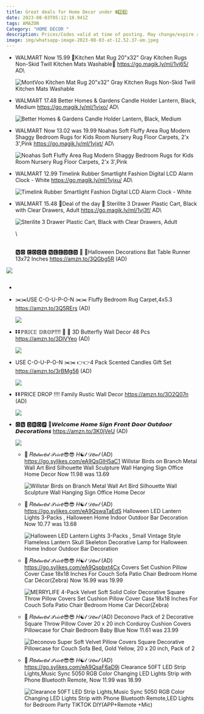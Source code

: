```yaml
---
title: Great deals for Home Decor under 💲2️⃣0️⃣
date: 2023-08-03T05:12:18.941Z
tags: AMAZON
Category: "HOME DECOR "
description: Prices/Codes valid at time of posting. May change/expire at any time. (AD)
image: img/whatsapp-image-2023-08-03-at-12.52.37-am.jpeg
---
```

* WALMART
  Now 15.99
  🎀Kitchen Mat Rug 20"x32" Gray Kitchen Rugs Non-Skid Twill Kitchen Mats Washable🎀
  https://go.magik.ly/ml/1vj65/
  AD\
  <!--StartFragment-->

  ![MontVoo Kitchen Mat Rug 20"x32" Gray Kitchen Rugs Non-Skid Twill Kitchen Mats Washable](https://i5.walmartimages.com/asr/d7ccbdf6-d030-42c0-bbb4-c227a00bfa94.e15d10dd53a9b62cecf4efca88a27fdc.jpeg?odnHeight=2000&odnWidth=2000&odnBg=FFFFFF)

  <!--EndFragment-->
* WALMART
  17.48
  Better Homes & Gardens Candle Holder Lantern, Black, Medium
  https://go.magik.ly/ml/1vjxo/
  AD\
  <!--StartFragment-->

  ![Better Homes & Gardens Candle Holder Lantern, Black, Medium](https://i5.walmartimages.com/seo/Better-Homes-Gardens-Candle-Holder-Lantern-Black-Medium_7f0e4132-04a1-4c1e-b925-bc6d41cf2b99_1.3a9598b17c80a65602238665c00c318d.jpeg?odnHeight=612&odnWidth=612&odnBg=FFFFFF)

  <!--EndFragment-->
* WALMART
  Now 13.02 was 19.99
  Noahas Soft Fluffy Area Rug Modern Shaggy Bedroom Rugs for Kids Room Nursery Rug Floor Carpets, 2'x 3',Pink
  https://go.magik.ly/ml/1vjxt/
  AD\
  <!--StartFragment-->

  ![Noahas Soft Fluffy Area Rug Modern Shaggy Bedroom Rugs for Kids Room Nursery Rug Floor Carpets, 2'x 3',Pink](https://i5.walmartimages.com/asr/2c1517d1-5bc0-4d6c-8b1a-9ec479207707.732bd9f8bac30f5a858f6c30cbc03c74.jpeg?odnHeight=768&odnWidth=768&odnBg=FFFFFF)

  <!--EndFragment-->
* WALMART
  12.99
  Timelink Rubber Smartlight Fashion Digital LCD Alarm Clock - White
  https://go.magik.ly/ml/1vjxu/
  AD\
  <!--StartFragment-->

  ![Timelink Rubber Smartlight Fashion Digital LCD Alarm Clock - White](https://i5.walmartimages.com/asr/eb9a01bd-b94c-445e-baf3-efb4a1354ff7.aaa6f87518a3ea78a9ba8991b6bd355a.jpeg?odnHeight=768&odnWidth=768&odnBg=FFFFFF)

  <!--EndFragment-->
* WALMART
  15.48
   🌟Deal of the day 🌟
  Sterilite 3 Drawer Plastic Cart, Black with Clear Drawers, Adult
  https://go.magik.ly/ml/1vj3f/
  AD\
  <!--StartFragment-->

  ![Sterilite 3 Drawer Plastic Cart, Black with Clear Drawers, Adult](https://i5.walmartimages.com/asr/56a1b3a1-b5d7-42da-b088-c97adf12145b.9e51de5432b9249a7e7609e99782cd9c.jpeg?odnHeight=2000&odnWidth=2000&odnBg=FFFFFF)

  <!--EndFragment-->\
  \
  🅽🅾 🅲🅾🅳🅴 🅽🅴🅴🅳🅴🅳
  🦇 🦇Halloween Decorations Bat Table Runner 13x72 Inches
  https://amzn.to/3QGbg5R
  (AD)<!--StartFragment-->

![](https://m.media-amazon.com/images/I/71oKPo8yGyL._AC_SL1000_.jpg)

![]()

*
* ✂️✂️USE C-O-U-P-O-N ✂️✂️
  Fluffy Bedroom Rug Carpet,4x5.3
  https://amzn.to/3Q5RErs
  (AD)<!--StartFragment-->

  ![](https://m.media-amazon.com/images/I/81jbe3OpfGL._AC_SL1500_.jpg)
* ⏬⏬ℙℝ𝕀ℂ𝔼 𝔻ℝ𝕆ℙ‼️‼️
  🦋 🦋 3D Butterfly Wall Decor 48 Pcs
  https://amzn.to/3DlVYeo
  (AD)<!--StartFragment-->

  ![](https://m.media-amazon.com/images/I/81EzGFybf9L._AC_SL1500_.jpg)
* USE C-O-U-P-O-N ✂️✂️
  👉👉4 Pack Scented Candles Gift Set 
  https://amzn.to/3rBMg56
  (AD)<!--StartFragment-->

  ![](https://m.media-amazon.com/images/I/81GQ9BEUSDL._AC_SL1407_.jpg)
* ⏬⏬PRICE DROP ‼️‼️
  Family Rustic Wall Decor 
  https://amzn.to/3O2Q07n
  (AD)<!--StartFragment-->

  ![](https://m.media-amazon.com/images/I/61JRr9U7KgS._AC_SL1500_.jpg)
* 🅾🅽 🅳🆁🅾🅿
  💝𝙒𝙚𝙡𝙘𝙤𝙢𝙚 𝙃𝙤𝙢𝙚 𝙎𝙞𝙜𝙣 𝙁𝙧𝙤𝙣𝙩 𝘿𝙤𝙤𝙧 𝙊𝙪𝙩𝙙𝙤𝙤𝙧 𝘿𝙚𝙘𝙤𝙧𝙖𝙩𝙞𝙤𝙣𝙨
  https://amzn.to/3K0jVeU
  (AD)<!--StartFragment-->

  ![](https://m.media-amazon.com/images/I/71VAA9kCPqL._AC_SL1200_.jpg)

  * 🎀  𝑅𝑒𝒹𝓊𝒸𝑒𝒹 𝒫𝓇𝒾𝒸𝑒😎😎
    𝐻☯𝓉 𝒟𝑒𝒶𝓁  (AD) 
    https://go.sylikes.com/eA9QsGIH5aC1
    Willstar Birds on Branch Metal Wall Art Bird Silhouette Wall Sculpture Wall Hanging Sign Office Home Decor
    Now 11.98
    was 13.69<!--StartFragment-->

    ![Willstar Birds on Branch Metal Wall Art Bird Silhouette Wall Sculpture Wall Hanging Sign Office Home Decor](https://i5.walmartimages.com/asr/b954a8fd-57f6-48e3-b0c9-d16594edaa6e.6f8da4f807ea128dd15f74af7bfc2ed8.jpeg?odnHeight=612&odnWidth=612&odnBg=FFFFFF)
  * 🎀  𝑅𝑒𝒹𝓊𝒸𝑒𝒹 𝒫𝓇𝒾𝒸𝑒😎😎
    𝐻☯𝓉 𝒟𝑒𝒶𝓁  (AD) 
    https://go.sylikes.com/eA9QswaTaEdS
    Halloween LED Lantern Lights 3-Packs ,  Halloween Home Indoor Outdoor Bar Decoration
    Now 10.77
    was 13.68<!--StartFragment-->

    ![Halloween LED Lantern Lights 3-Packs ,  Small Vintage Style Flameless Lantern Skull Skeleton Decorative Lamp for Halloween Home Indoor Outdoor Bar Decoration](https://i5.walmartimages.com/asr/90ff1ea7-8acc-42dd-a590-e84d973121e9.6a73b9ff248dc965bd32a611a68e745a.jpeg?odnHeight=612&odnWidth=612&odnBg=FFFFFF)
  * 🎀  𝑅𝑒𝒹𝓊𝒸𝑒𝒹 𝒫𝓇𝒾𝒸𝑒😎😎
    𝐻☯𝓉 𝒟𝑒𝒶𝓁  (AD) 
    https://go.sylikes.com/eA9Qspbxt4Cx
    Covers Set Cushion Pillow Cover Case 18x18 Inches For Couch Sofa Patio Chair Bedroom Home Car Décor(Zebra)
    Now 16.99
    was 19.99<!--StartFragment-->

    ![MERRYLIFE 4-Pack Velvet Soft Solid Color Decorative Square Throw Pillow Covers Set Cushion Pillow Cover Case 18x18 Inches For Couch Sofa Patio Chair Bedroom Home Car Décor(Zebra)](https://i5.walmartimages.com/asr/0dad4825-c7f2-4a0c-a271-28fbe2763b15.0165d9c86822f55ba2b6cbec283ebdd9.jpeg?odnHeight=2000&odnWidth=2000&odnBg=FFFFFF)
  * 🎀  𝑅𝑒𝒹𝓊𝒸𝑒𝒹 𝒫𝓇𝒾𝒸𝑒😎😎
    𝐻☯𝓉 𝒟𝑒𝒶𝓁  (AD) 
    Deconovo Pack of 2 Decorative Square Throw Pillow Cover 20 x 20 inch Corduroy Cushion Covers Pillowcase for Chair Bedroom Baby Blue
    Now 11.61
    was 23.99<!--StartFragment-->

    ![Deconovo Super Soft Velvet Pillow Covers Square Decorative Pillowcase for Couch Sofa Bed, Gold Yellow, 20 x 20 inch, Pack of 2](https://i5.walmartimages.com/asr/986129f5-d08f-4d2e-b336-9c33d6aff473.b7f103ae36a34732d7d421fc6c8d582a.jpeg?odnHeight=612&odnWidth=612&odnBg=FFFFFF)
  * 🎀  𝑅𝑒𝒹𝓊𝒸𝑒𝒹 𝒫𝓇𝒾𝒸𝑒😎😎
    𝐻☯𝓉 𝒟𝑒𝒶𝓁  (AD) 
    https://go.sylikes.com/eA9QsaF6aD9j
    Clearance 50FT LED Strip Lights,Music Sync 5050 RGB Color Changing LED Lights Strip with Phone Bluetooth Remote,
    Now 11.99
    was 18.99<!--StartFragment-->

    ![Clearance 50FT LED Strip Lights,Music Sync 5050 RGB Color Changing LED Lights Strip with Phone Bluetooth Remote,LED Lights for Bedroom Party TIKTOK DIY(APP+Remote +Mic)](https://i5.walmartimages.com/asr/4b126ec6-0418-4376-9c04-9b42e2bb2a31.675521e099d8576f1bc19aeb7d6931f5.jpeg?odnHeight=612&odnWidth=612&odnBg=FFFFFF)